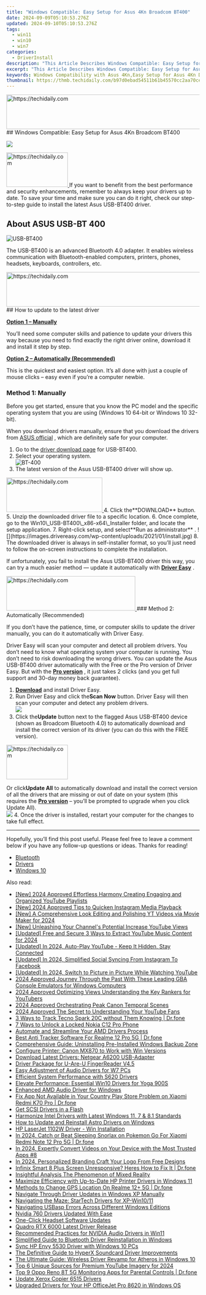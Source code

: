 ```yaml
---
title: "Windows Compatible: Easy Setup for Asus 4Kn Broadcom BT400"
date: 2024-09-09T05:10:53.276Z
updated: 2024-09-10T05:10:53.276Z
tags:
  - win11
  - win10
  - win7
categories:
  - DriverInstall
description: "This Article Describes Windows Compatible: Easy Setup for Asus 4Kn Broadcom BT400"
excerpt: "This Article Describes Windows Compatible: Easy Setup for Asus 4Kn Broadcom BT400"
keywords: Windows Compatibility with Asus 4Kn,Easy Setup for Asus 4Kn Display,Broadcom BT400 on Windows OS,Installing Asus 4Kn with Broadcom,Asus 4Kn Display Settings (Windows),Connecting Broadcom BT400 to PC,Setup Guide for Asus 4Kn and Windows
thumbnail: https://thmb.techidaily.com/b97d0ebad54511b61b45570cc2aa70ceb4b57e4382ef455cbbee6f6a39f5f377.jpg
---
```


<!-- affiliate ads begin -->
<a href="https://ephamedtechinc.pxf.io/c/5597632/2137206/26400" target="_top" id="2137206">
  <img src="//a.impactradius-go.com/display-ad/26400-2137206" border="0" alt="https://techidaily.com" width="728" height="90"/>
</a>
<img height="0" width="0" src="https://ephamedtechinc.pxf.io/i/5597632/2137206/26400" style="position:absolute;visibility:hidden;" border="0" />
<!-- affiliate ads end -->
## Windows Compatible: Easy Setup for Asus 4Kn Broadcom BT400

![](https://images.drivereasy.com/wp-content/uploads/2021/01/Asus-Logo-1200x675.png)

<!-- affiliate ads begin -->
<a href="https://aligracehair.sjv.io/c/5597632/2135410/19272" target="_top" id="2135410">
  <img src="//a.impactradius-go.com/display-ad/19272-2135410" border="0" alt="https://techidaily.com" width="160" height="90"/>
</a>
<img height="0" width="0" src="https://aligracehair.sjv.io/i/5597632/2135410/19272" style="position:absolute;visibility:hidden;" border="0" />
<!-- affiliate ads end -->
 If you want to benefit from the best performance and security enhancements, remember to always keep your drivers up to date. To save your time and make sure you can do it right, check our step-to-step guide to install the latest Asus USB-BT400 driver.

## About ASUS USB-BT 400

![USB-BT400](https://images.drivereasy.com/wp-content/uploads/2021/01/P_setting_fff_1_90_end_500.jpg)

 The USB-BT400 is an advanced Bluetooth 4.0 adapter. It enables wireless communication with Bluetooth-enabled computers, printers, phones, headsets, keyboards, controllers, etc.

<!-- affiliate ads begin -->
<a href="https://zebaoaffiliateprogram.pxf.io/c/5597632/2137972/21526" target="_top" id="2137972">
  <img src="//a.impactradius-go.com/display-ad/21526-2137972" border="0" alt="https://techidaily.com" width="728" height="90"/>
</a>
<img height="0" width="0" src="https://zebaoaffiliateprogram.pxf.io/i/5597632/2137972/21526" style="position:absolute;visibility:hidden;" border="0" />
<!-- affiliate ads end -->
## How to update to the latest driver

[**Option 1 – Manually**](#method1)

 You’ll need some computer skills and patience to update your drivers this way because you need to find exactly the right driver online, download it and install it step by step.

[**Option 2 – Automatically (Recommended)**](#method2)

 This is the quickest and easiest option. It’s all done with just a couple of mouse clicks – easy even if you’re a computer newbie.

### Method 1: Manually

 Before you get started, ensure that you know the PC model and the specific operating system that you are using (Windows 10 64-bit or Windows 10 32-bit).

 When you download drivers manually, ensure that you download the drivers from [ASUS official](https://www.asus.com/us/Networking/USBBT400/HelpDesk%5FDownload/) , which are definitely safe for your computer.

1. Go to the [driver download page](https://www.asus.com/us/Networking/USBBT400/HelpDesk%5FDownload/) for USB-BT400.
2. Select your operating system.  
![BT-400](https://images.drivereasy.com/wp-content/uploads/2021/01/select.jpg)
3. The latest version of the Asus USB-BT400 driver will show up.
<!-- affiliate ads begin -->
<a href="https://review-au.sjv.io/c/5597632/2098705/14409" target="_top" id="2098705">
  <img src="//a.impactradius-go.com/display-ad/14409-2098705" border="0" alt="https://techidaily.com" width="250" height="90"/>
</a>
<img height="0" width="0" src="https://review-au.sjv.io/i/5597632/2098705/14409" style="position:absolute;visibility:hidden;" border="0" />
<!-- affiliate ads end -->
4. Click the**DOWNLOAD** button.
5. Unzip the downloaded driver file to a specific location.
6. Once complete, go to the Win10\_USB-BT400\_x86-x64\_Installer folder, and locate the setup application.
7. Right-click setup, and select**Run as administrator** .  
![](https://images.drivereasy.com/wp-content/uploads/2021/01/install.jpg)
8. The downloaded driver is always in self-installer format, so you’ll just need to follow the on-screen instructions to complete the installation.

 If unfortunately, you fail to install the Asus USB-BT400 driver this way, you can try a much easier method — update it automatically with **[Driver Easy](https://tools.techidaily.com/drivereasy/download/)**  .

<!-- affiliate ads begin -->
<a href="https://aligracehair.sjv.io/c/5597632/2135358/19272" target="_top" id="2135358">
  <img src="//a.impactradius-go.com/display-ad/19272-2135358" border="0" alt="https://techidaily.com" width="336" height="90"/>
</a>
<img height="0" width="0" src="https://aligracehair.sjv.io/i/5597632/2135358/19272" style="position:absolute;visibility:hidden;" border="0" />
<!-- affiliate ads end -->
### Method 2: Automatically (Recommended)

 If you don’t have the patience, time, or computer skills to update the driver manually, you can do it automatically with Driver Easy.

 Driver Easy will scan your computer and detect all problem drivers. You don’t need to know what operating system your computer is running. You don’t need to risk downloading the wrong drivers. You can update the Asus USB-BT400 driver automatically with the Free or the Pro version of Driver Easy. But with the **[Pro version](https://tools.techidaily.com/drivereasy/download/)**  , it just takes 2 clicks (and you get full support and 30-day money back guarantee).

1. **[Download](https://tools.techidaily.com/drivereasy/download/)**  and install Driver Easy.
2. Run Driver Easy and click the**Scan Now** button. Driver Easy will then scan your computer and detect any problem drivers.  
![](https://images.drivereasy.com/wp-content/uploads/2020/12/Scan-now-1.jpg)
3. Click the**Update** button next to the flagged Asus USB-BT400 device (shown as Broadcom Bluetooth 4.0) to automatically download and install the correct version of its driver (you can do this with the FREE version).  
<!-- affiliate ads begin -->
<a href="https://aligracehair.sjv.io/c/5597632/2135396/19272" target="_top" id="2135396">
  <img src="//a.impactradius-go.com/display-ad/19272-2135396" border="0" alt="https://techidaily.com" width="160" height="90"/>
</a>
<img height="0" width="0" src="https://aligracehair.sjv.io/i/5597632/2135396/19272" style="position:absolute;visibility:hidden;" border="0" />
<!-- affiliate ads end -->

 Or click**Update All** to automatically download and install the correct version of all the drivers that are missing or out of date on your system (this requires the **[Pro version](https://tools.techidaily.com/drivereasy/download/)**  – you’ll be prompted to upgrade when you click Update All).  
![](https://images.drivereasy.com/wp-content/uploads/2021/01/bluetooth-4.0.jpg)
4. Once the driver is installed, restart your computer for the changes to take full effect.

---

 Hopefully, you’ll find this post useful. Please feel free to leave a comment below if you have any follow-up questions or ideas. Thanks for reading!

* [Bluetooth](https://store.drivereasy.com/order/cart.php?PRODS=4731822&QTY=1&AFFILIATE=108875)
* [Drivers](https://tools.techidaily.com/drivereasy/download/)
* [Windows 10](https://tools.techidaily.com/drivereasy/download/)

<ins class="adsbygoogle"
     style="display:block"
     data-ad-format="autorelaxed"
     data-ad-client="ca-pub-7571918770474297"
     data-ad-slot="1223367746"></ins>



<ins class="adsbygoogle"
     style="display:block"
     data-ad-client="ca-pub-7571918770474297"
     data-ad-slot="8358498916"
     data-ad-format="auto"
     data-full-width-responsive="true"></ins>

<span class="atpl-alsoreadstyle">Also read:</span>
<div><ul>
<li><a href="https://youtube-tips.techidaily.com/024-approved-effortless-harmony-creating-engaging-and-organized-youtube-playlists/"><u>[New] 2024 Approved  Effortless Harmony  Creating Engaging and Organized YouTube Playlists</u></a></li>
<li><a href="https://instagram-video-recordings.techidaily.com/new-2024-approved-tips-to-quicken-instagram-media-playback/"><u>[New] 2024 Approved  Tips to Quicken Instagram Media Playback</u></a></li>
<li><a href="https://facebook-video-footage.techidaily.com/new-a-comprehensive-look-editing-and-polishing-yt-videos-via-movie-maker-for-2024/"><u>[New] A Comprehensive Look  Editing and Polishing YT Videos via Movie Maker for 2024</u></a></li>
<li><a href="https://facebook-video-footage.techidaily.com/new-unleashing-your-channels-potential-increase-youtube-views/"><u>[New] Unleashing Your Channel's Potential  Increase YouTube Views</u></a></li>
<li><a href="https://youtube-zero.techidaily.com/ed-free-and-secure-3-ways-to-extract-youtube-music-content-for-2024/"><u>[Updated] Free and Secure  3 Ways to Extract YouTube Music Content for 2024</u></a></li>
<li><a href="https://facebook-record-videos.techidaily.com/updated-in-2024-auto-play-youtube-keep-it-hidden-stay-connected/"><u>[Updated] In 2024, Auto-Play YouTube - Keep It Hidden, Stay Connected</u></a></li>
<li><a href="https://instagram-videos.techidaily.com/updated-in-2024-simplified-social-syncing-from-instagram-to-facebook/"><u>[Updated] In 2024, Simplified Social Syncing  From Instagram To Facebook</u></a></li>
<li><a href="https://fox-boxes.techidaily.com/updated-in-2024-switch-to-picture-in-picture-while-watching-youtube/"><u>[Updated] In 2024, Switch to Picture in Picture While Watching YouTube</u></a></li>
<li><a href="https://visual-screen-recording.techidaily.com/2024-approved-journey-through-the-past-with-these-leading-gba-console-emulators-for-windows-computers/"><u>2024 Approved  Journey Through the Past With These Leading GBA Console Emulators for Windows Computers</u></a></li>
<li><a href="https://youtube-stream.techidaily.com/2024-approved-optimizing-views-understanding-the-key-rankers-for-youtubers/"><u>2024 Approved  Optimizing Views  Understanding the Key Rankers for YouTubers</u></a></li>
<li><a href="https://fox-boxes.techidaily.com/2024-approved-orchestrating-peak-canon-temporal-scenes/"><u>2024 Approved  Orchestrating Peak Canon Temporal Scenes</u></a></li>
<li><a href="https://youtube-tips.techidaily.com/approved-the-secret-to-understanding-your-youtube-fans/"><u>2024 Approved  The Secret to Understanding Your YouTube Fans</u></a></li>
<li><a href="https://android-location-track.techidaily.com/3-ways-to-track-tecno-spark-20c-without-them-knowing-drfone-by-drfone-virtual-android/"><u>3 Ways to Track Tecno Spark 20C without Them Knowing | Dr.fone</u></a></li>
<li><a href="https://easy-unlock-android.techidaily.com/7-ways-to-unlock-a-locked-nokia-c12-pro-phone-by-drfone-android/"><u>7 Ways to Unlock a Locked Nokia C12 Pro Phone</u></a></li>
<li><a href="https://driver-install.techidaily.com/automate-and-streamline-your-amd-drivers-process/"><u>Automate and Streamline Your AMD Drivers Process</u></a></li>
<li><a href="https://android-location-track.techidaily.com/best-anti-tracker-software-for-realme-12-pro-5g-drfone-by-drfone-virtual-android/"><u>Best Anti Tracker Software For Realme 12 Pro 5G | Dr.fone</u></a></li>
<li><a href="https://techtrends.techidaily.com/comprehensive-guide-uninstalling-pre-installed-windows-backup-zone/"><u>Comprehensive Guide: Uninstalling Pre-Installed Windows Backup Zone</u></a></li>
<li><a href="https://driver-install.techidaily.com/configure-printer-canon-mx870-to-work-with-win-versions/"><u>Configure Printer: Canon MX870 to Work with Win Versions</u></a></li>
<li><a href="https://driver-install.techidaily.com/download-latest-drivers-netgear-a6200-usb-adapter/"><u>Download Latest Drivers: Netgear A6200 USB-Adapter</u></a></li>
<li><a href="https://driver-install.techidaily.com/driver-package-for-u-are-u-fingerreader-v45/"><u>Driver Package for U-Are-U FingerReader V4.5</u></a></li>
<li><a href="https://driver-install.techidaily.com/easy-adjustment-of-audio-drivers-for-w7-pcs/"><u>Easy Adjustment of Audio Drivers for W7 PCs</u></a></li>
<li><a href="https://driver-install.techidaily.com/efficient-system-performance-with-s620-drivers/"><u>Efficient System Performance with S620 Drivers</u></a></li>
<li><a href="https://driver-install.techidaily.com/elevate-performance-essential-win10-drivers-for-yoga-900s/"><u>Elevate Performance: Essential Win10 Drivers for Yoga 900S</u></a></li>
<li><a href="https://driver-install.techidaily.com/enhanced-amd-audio-driver-for-windows/"><u>Enhanced AMD Audio Driver for Windows</u></a></li>
<li><a href="https://howto.techidaily.com/fix-app-not-available-in-your-country-play-store-problem-on-xiaomi-redmi-k70-pro-drfone-by-drfone-fix-android-problems-fix-android-problems/"><u>Fix App Not Available in Your Country Play Store Problem on Xiaomi Redmi K70 Pro | Dr.fone</u></a></li>
<li><a href="https://driver-install.techidaily.com/get-scsi-drivers-in-a-flash/"><u>Get SCSI Drivers in a Flash</u></a></li>
<li><a href="https://driver-install.techidaily.com/harmonize-intel-drivers-with-latest-windows-11-7-and-81-standards/"><u>Harmonize Intel Drivers with Latest Windows 11, 7 & 8.1 Standards</u></a></li>
<li><a href="https://driver-install.techidaily.com/how-to-update-and-reinstall-astro-drivers-on-windows/"><u>How to Update and Reinstall Astro Drivers on Windows</u></a></li>
<li><a href="https://driver-install.techidaily.com/hp-laserjet-1102w-driver-win-installation/"><u>HP LaserJet 1102W Driver - Win Installation</u></a></li>
<li><a href="https://change-location.techidaily.com/in-2024-catch-or-beat-sleeping-snorlax-on-pokemon-go-for-xiaomi-redmi-note-12-pro-5g-drfone-by-drfone-virtual-android/"><u>In 2024, Catch or Beat Sleeping Snorlax on Pokemon Go For Xiaomi Redmi Note 12 Pro 5G | Dr.fone</u></a></li>
<li><a href="https://some-techniques.techidaily.com/in-2024-expertly-convert-videos-on-your-device-with-the-most-trusted-apps-8/"><u>In 2024, Expertly Convert Videos on Your Device with the Most Trusted Apps #8</u></a></li>
<li><a href="https://extra-skills.techidaily.com/in-2024-personalized-branding-craft-your-logo-from-free-designs/"><u>In 2024, Personalized Branding  Craft Your Logo From Free Designs</u></a></li>
<li><a href="https://fix-guide.techidaily.com/infinix-smart-8-plus-screen-unresponsive-heres-how-to-fix-it-drfone-by-drfone-fix-android-problems-fix-android-problems/"><u>Infinix Smart 8 Plus Screen Unresponsive? Heres How to Fix It | Dr.fone</u></a></li>
<li><a href="https://extra-hints.techidaily.com/insightful-analysis-the-phenomenon-of-mixed-reality/"><u>Insightful Analysis  The Phenomenon of Mixed Reality</u></a></li>
<li><a href="https://driver-install.techidaily.com/maximize-efficiency-with-up-to-date-hp-printer-drivers-in-windows-11/"><u>Maximize Efficiency with Up-to-Date HP Printer Drivers in Windows 11</u></a></li>
<li><a href="https://fake-location.techidaily.com/methods-to-change-gps-location-on-realme-12plus-5g-drfone-by-drfone-virtual-android/"><u>Methods to Change GPS Location On Realme 12+ 5G | Dr.fone</u></a></li>
<li><a href="https://driver-install.techidaily.com/navigate-through-driver-updates-in-windows-xp-manually/"><u>Navigate Through Driver Updates in Windows XP Manually</u></a></li>
<li><a href="https://driver-install.techidaily.com/navigating-the-maze-startech-drivers-for-xp-win1011/"><u>Navigating the Maze: StarTech Drivers for XP-Win10/11</u></a></li>
<li><a href="https://driver-install.techidaily.com/navigating-usbasp-errors-across-different-windows-editions/"><u>Navigating USBasp Errors Across Different Windows Editions</u></a></li>
<li><a href="https://driver-install.techidaily.com/nvidia-760-drivers-updated-with-ease/"><u>Nvidia 760 Drivers Updated With Ease</u></a></li>
<li><a href="https://driver-install.techidaily.com/one-click-headset-software-updates/"><u>One-Click Headset Software Updates</u></a></li>
<li><a href="https://driver-install.techidaily.com/quadro-rtx-6000-latest-driver-release/"><u>Quadro RTX 6000 Latest Driver Release</u></a></li>
<li><a href="https://driver-install.techidaily.com/recommended-practices-for-nvidia-audio-drivers-in-win11/"><u>Recommended Practices for NVIDIA Audio Drivers in Win11</u></a></li>
<li><a href="https://driver-install.techidaily.com/simplified-guide-to-bluetooth-driver-reinstallation-in-windows/"><u>Simplified Guide to Bluetooth Driver Reinstallation in Windows</u></a></li>
<li><a href="https://driver-install.techidaily.com/sync-hp-envy-5530-driver-with-windows-10-pcs/"><u>Sync HP Envy 5530 Driver with Windows 10 PCs</u></a></li>
<li><a href="https://driver-install.techidaily.com/the-definitive-guide-to-hyperx-soundcard-driver-improvements/"><u>The Definitive Guide to HyperX Soundcard Driver Improvements</u></a></li>
<li><a href="https://driver-install.techidaily.com/the-ultimate-guide-wireless-driver-revamp-for-atheros-in-windows-10/"><u>The Ultimate Guide: Wireless Driver Revamp for Atheros in Windows 10</u></a></li>
<li><a href="https://youtube-blog.techidaily.com/-unique-sources-for-premium-youtube-imagery-for-2024/"><u>Top 6 Unique Sources for Premium YouTube Imagery for 2024</u></a></li>
<li><a href="https://android-location-track.techidaily.com/top-9-oppo-reno-8t-5g-monitoring-apps-for-parental-controls-drfone-by-drfone-virtual-android/"><u>Top 9 Oppo Reno 8T 5G Monitoring Apps for Parental Controls | Dr.fone</u></a></li>
<li><a href="https://driver-install.techidaily.com/update-xerox-copier-6515-drivers/"><u>Update Xerox Copier 6515 Drivers</u></a></li>
<li><a href="https://driver-install.techidaily.com/upgraded-drivers-for-your-hp-officejet-pro-8620-in-windows-os/"><u>Upgraded Drivers for Your HP OfficeJet Pro 8620 in Windows OS</u></a></li>
</ul></div>
